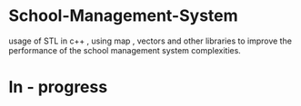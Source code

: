 # School-Management-System
usage of STL in c++ , using map , vectors and other libraries to improve the performance of the school management system complexities.

# In - progress
